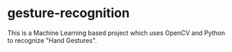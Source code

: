 # gesture-recognition
This is a Machine Learning based project which uses OpenCV and Python to recognize "Hand Gestures".

